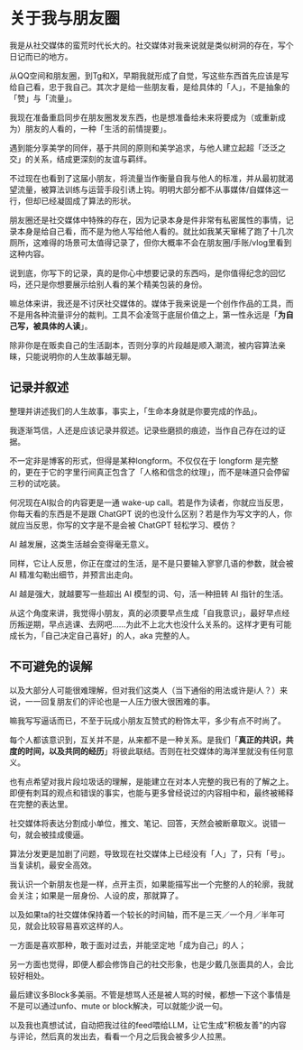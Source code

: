 # 关于我与朋友圈

我是从社交媒体的蛮荒时代长大的。社交媒体对我来说就是类似树洞的存在，写个日记而已的地方。

从QQ空间和朋友圈，到Tg和X，早期我就形成了自觉，写这些东西首先应该是写给自己看，忠于我自己。其次才是给一些朋友看，是给具体的「人」，不是抽象的「赞」与「流量」。

我现在准备重启同步在朋友圈发发东西，也是想准备给未来将要成为（或重新成为）朋友的人看的，一种「生活的前情提要」。

遇到能分享美学的同伴，基于共同的原则和美学追求，与他人建立起超「泛泛之交」的关系，结成更深刻的友谊与羁绊。

不过现在也看到了这届小朋友，将流量当作衡量自我与他人的标准，并从最初就渴望流量，被算法训练与运营手段引诱上钩。明明大部分都不从事媒体/自媒体这一行，但却已经凝固成了算法的形状。

朋友圈还是社交媒体中特殊的存在，因为记录本身是件非常有私密属性的事情，记录本身是给自己看，而不是为他人写给他人看的。就比如我某天窜稀了跑了十几次厕所，这难得的场景可太值得记录了，但你大概率不会在朋友圈/手账/vlog里看到这种内容。

说到底，你写下的记录，真的是你心中想要记录的东西吗，是你值得纪念的回忆吗，还只是你想要展示给别人看的某个精美包装的身份。

嘛总体来讲，我还是不讨厌社交媒体的。媒体于我来说是一个创作作品的工具，而不是用各种流量评分的裁判。工具不会凌驾于底层价值之上，第一性永远是「**为自己写，被具体的人读**」。

除非你是在贩卖自己的生活副本，否则分享的片段越是顺入潮流，被内容算法亲睐，只能说明你的人生故事越无聊。

## 记录并叙述

整理并讲述我们的人生故事，事实上，「生命本身就是你要完成的作品」。

我逐渐笃信，人还是应该记录并叙述。记录些磨损的痕迹，当作自己存在过的证据。

不一定非是博客的形式，但得是某种longform。不仅仅在于 longform 是完整的，更在于它的字里行间真正包含了「人格和信念的纹理」，而不是味道只会停留三秒的试吃装。

何况现在AI拟合的内容更是一通 wake-up call。若是作为读者，你就应当反思，你每天看的东西是不是跟 ChatGPT 说的也没什么区别？若是作为写文字的人，你就应当反思，你写的文字是不是会被 ChatGPT 轻松学习、模仿？

AI 越发展，这类生活越会变得毫无意义。

同样，它让人反思，你正在度过的生活，是不是只要输入寥寥几语的参数，就会被 AI 精准勾勒出细节，并预言出走向。

AI 越是强大，就越要写一些超出 AI 模型的词、句，活一种扭转 AI 指针的生活。

从这个角度来讲，我觉得小朋友，真的必须要早点生成「自我意识」，最好早点经历叛逆期，早点逃课、去网吧……为此不上北大也没什么关系的。这样才更有可能成长为，「自己决定自己喜好」的人，aka 完整的人。

## 不可避免的误解

以及大部分人可能很难理解，但对我们这类人（当下通俗的用法或许是i人？）来说，一一回复朋友们的评论也是一人压力很大很困难的事。

嘛我写写逼话而已，不至于玩成小朋友互赞式的粉饰太平，多少有点不时尚了。

每个人都该意识到，互关并不是，从来都不是一种关系。是我们「**真正的共识，共度的时间，以及共同的经历**」将彼此联结。否则在社交媒体的海洋里就没有任何意义。

也有点希望对我片段垃圾话的理解，是能建立在对本人完整的我已有的了解之上。即便有刺耳的观点和错误的事实，也能与更多曾经说过的内容相中和，最终被稀释在完整的表达里。

社交媒体将表达分割成小单位，推文、笔记、回答，天然会被断章取义。说错一句，就会被挂成傻逼。

算法分发更是加剧了问题，导致现在社交媒体上已经没有「人」了，只有「号」。当复读机，最安全高效。

我认识一个新朋友也是一样，点开主页，如果能描写出一个完整的人的轮廓，我就会关注；如果是一层身份、人设的皮，那就算了。

以及如果ta的社交媒体保持着一个较长的时间轴，而不是三天／一个月／半年可见，就会比较容易喜欢这样的人。

一方面是喜欢那种，敢于面对过去，并能坚定地「成为自己」的人；

另一方面也觉得，即便人都会修饰自己的社交形象，也是少戴几张面具的人，会比较好相处。

最后建议多Block多美丽。不管是想骂人还是被人骂的时候，都想一下这个事情是不是可以通过unfo、mute or block解决，可以就能少说一句。

以及我也真想试试，自动把我过往的feed喂给LLM，让它生成"积极友善"的内容与评论，然后真的发出去，看看一个月之后我会被多少人拉黑。
